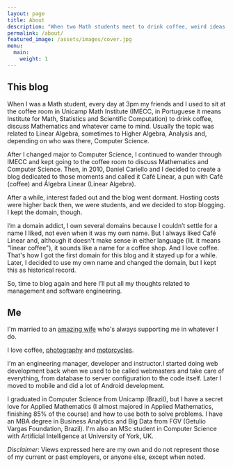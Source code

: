 ```yaml
---
layout: page
title: About
description: "When two Math students meet to drink coffee, weird ideas come"
permalink: /about/
featured_image: /assets/images/cover.jpg
menu:
  main:
    weight: 1
---
```


## This blog

When I was a Math student, every day at 3pm my friends and I used to sit at the
coffee room in Unicamp Math Institute (IMECC, in Portuguese it means Institute
for Math, Statistics and Scientific Computation) to drink coffee, discuss
Mathematics and whatever came to mind. Usually the topic was related to Linear
Algebra, sometimes to Higher Algebra, Analysis and, depending on who was there,
Computer Science.

After I changed major to Computer Science, I continued to wander through IMECC
and kept going to the coffee room to discuss Mathematics and Computer Science.
Then, in 2010, Daniel Cariello and I decided to create a blog dedicated to
those moments and called it Café Linear, a pun with Café (coffee) and Álgebra
Linear (Linear Algebra).

After a while, interest faded out and the blog went dormant. Hosting costs were
higher back then, we were students, and we decided to stop blogging. I kept the
domain, though.

I’m a domain addict, I own several domains because I couldn’t settle for a name
I liked, not even when it was my own name. But I always liked Café Linear and,
although it doesn't make sense in either language (lit. it means "linear
coffee"), it sounds like a name for a coffee shop. And I love coffee. That's how
I got the first domain for this blog and it stayed up for a while. Later, I decided
to use my own name and changed the domain, but I kept this as historical record.

So, time to blog again and here I’ll put all my thoughts related to management
and software engineering.

## Me

I'm married to an [amazing wife](https://twitter.com/letochie) who's always
supporting me in whatever I do.

I love coffee, [photography](https://www.flickr.com/photos/douglasdrumz) and
[motorcycles](https://www.instagram.com/dkmichi).

I'm an engineering manager, developer and instructor.I started doing web
development back when we used to be called webmasters and take care of
everything, from database to server configuration to the code itself. Later
I moved to mobile and did a lot of Android development.

I graduated in Computer Science from Unicamp (Brazil), but I have a secret love
for Applied Mathematics (I almost majored in Applied Mathematics, finishing 85%
of the course) and how to use both to solve problems. I have an MBA degree in
Business Analytics and Big Data from FGV (Getulio Vargas Foundation, Brazil).
I'm also an MSc student in Computer Science with Artificial Intelligence at
University of York, UK.

_Disclaimer_: Views expressed here are my own and do not represent those of my
current or past employers, or anyone else, except when noted.

